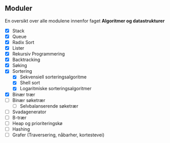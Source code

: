 ## Moduler

En oversikt over alle modulene innenfor faget **Algoritmer og datastrukturer**

- [x] Stack
- [x] Queue
- [x] Radix Sort
- [x] Lister
- [x] Rekursiv Programmering
- [x] Backtracking
- [x] Søking
- [x] Sortering
  - [x] Sekvensiell sorteringsalgoritme
  - [x] Shell sort
  - [x] Logaritmiske sorteringsalgoritmer
- [x] Binær trær
- [ ] Binær søketrær
  - [ ] Selvbalanserende søketrær
- [ ] Svadagenerator
- [ ] B-trær
- [ ] Heap og prioriteringskø
- [ ] Hashing
- [ ] Grafer (Traversering, nåbarher, kortestevei)

